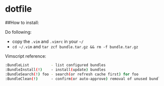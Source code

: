 dotfile
=======

##How to install:

Do following:

* copy the ```.vim``` and ```.vimrc``` in your ```~/```
* ```cd ~/.vim``` and ```tar zcf bundle.tar.gz && rm -f bundle.tar.gz```

Vimscript reference:

```bash
:BundleList          - list configured bundles
:BundleInstall(!)    - install(update) bundles
:BundleSearch(!) foo - search(or refresh cache first) for foo
:BundleClean(!)      - confirm(or auto-approve) removal of unused bundles"
```

